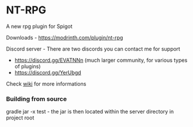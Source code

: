 # NT-RPG

A new rpg plugin for Spigot

Downloads - https://modrinth.com/plugin/nt-rpg

Discord server - There are two discords you can contact me for support

- https://discord.gg/EVATNNn (much larger community, for various types of plugins)
- https://discord.gg/YerUbgd

Check [wiki](https://github.com/NeumimTo/NT-RPG/wiki) for more informations

### Building from source

gradle jar -x test - the jar is then located within the server directory in project root
